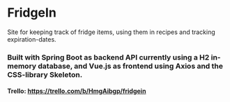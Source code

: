 # FridgeIn
Site for keeping track of fridge items, using them in recipes and tracking expiration-dates. 

### Built with Spring Boot as backend API currently using a H2 in-memory database, and Vue.js as frontend using Axios and the CSS-library Skeleton.

#### Trello: https://trello.com/b/HmgAibgp/fridgein
